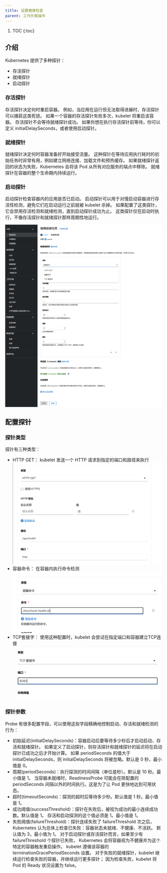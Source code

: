 ```yaml
---
title: 设置健康检查
parent: 工作负载操作
---
```



1. TOC
{:toc}

## 介绍

Kubernetes 提供了多种探针：

- 存活探针
- 就绪探针
- 启动探针

### 存活探针
存活探针决定何时重启容器。 例如，当应用在运行但无法取得进展时，存活探针可以捕获这类死锁。
如果一个容器的存活探针失败多次，kubelet 将重启该容器。
存活探针不会等待就绪探针成功。 如果你想在执行存活探针前等待，你可以定义 initialDelaySeconds，或者使用启动探针。

### 就绪探针
就绪探针决定何时容器准备好开始接受流量。 这种探针在等待应用执行耗时的初始任务时非常有用，例如建立网络连接、加载文件和预热缓存。
如果就绪探针返回的状态为失败，Kubernetes 会将该 Pod 从所有对应服务的端点中移除。
就绪探针在容器的整个生命期内持续运行。

### 启动探针
启动探针检查容器内的应用是否已启动。 启动探针可以用于对慢启动容器进行存活性检测，避免它们在启动运行之前就被 kubelet 杀掉。
如果配置了这类探针，它会禁用存活检测和就绪检测，直到启动探针成功为止。
这类探针仅在启动时执行，不像存活探针和就绪探针那样周期性地运行。

![](imgs/edit-health-checks.png)

## 配置探针

### 探针类型

探针有三种类型：

- HTTP GET： kubelet 发送一个 HTTP 请求到指定的端口和路径来执行
![](imgs/http.png)
- 容器命令： 在容器内执行命令检测
![](imgs/command.png)
- TCP套接字： 使用这种配置时，kubelet 会尝试在指定端口和容器建立TCP连接
![](imgs/tcp.png)

### 探针参数
Probe 有很多配置字段，可以使用这些字段精确地控制启动、存活和就绪检测的行为：

- 初始延迟(initialDelaySeconds)：容器启动后要等待多少秒后才启动启动、存活和就绪探针。 如果定义了启动探针，则存活探针和就绪探针的延迟将在启动探针已成功之后才开始计算。 如果 periodSeconds 的值大于 initialDelaySeconds，则 initialDelaySeconds 将被忽略。默认是 0 秒，最小值是 0。
- 周期(periodSeconds)：执行探测的时间间隔（单位是秒）。默认是 10 秒。最小值是 1。 当容器未就绪时，ReadinessProbe 可能会在除配置的 periodSeconds 间隔以外的时间执行。这是为了让 Pod 更快地达到可用状态。
- 超时(timeoutSeconds)：探测的超时后等待多少秒。默认值是 1 秒。最小值是 1。
- 成功阈值(successThreshold)：探针在失败后，被视为成功的最小连续成功数。默认值是 1。 存活和启动探测的这个值必须是 1。最小值是 1。
- 失败阈值(failureThreshold)：探针连续失败了 failureThreshold 次之后， Kubernetes 认为总体上检查已失败：容器状态未就绪、不健康、不活跃。 默认值为 3，最小值为 1。 对于启动探针或存活探针而言，如果至少有 failureThreshold 个探针已失败， Kubernetes 会将容器视为不健康并为这个特定的容器触发重启操作。 kubelet 遵循该容器的 terminationGracePeriodSeconds 设置。 对于失败的就绪探针，kubelet 继续运行检查失败的容器，并继续运行更多探针； 因为检查失败，kubelet 将 Pod 的 Ready 状况设置为 false。

[//]: # (- （terminationGracePeriodSeconds）：为 kubelet 配置从为失败的容器触发终止操作到强制容器运行时停止该容器之前等待的宽限时长。 默认值是继承 Pod 级别的 terminationGracePeriodSeconds 值（如果不设置则为 30 秒），最小值为 1。 更多细节请参见探针级别 terminationGracePeriodSeconds。)





